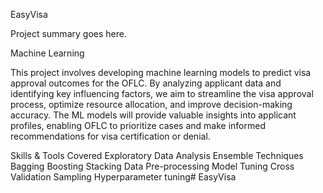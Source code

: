 EasyVisa

Project summary goes here.

 Machine Learning 

This project involves developing machine learning models to predict visa approval outcomes for the OFLC. By analyzing applicant data and identifying key influencing factors, we aim to streamline the visa approval process, optimize resource allocation, and improve decision-making accuracy. The ML models will provide valuable insights into applicant profiles, enabling OFLC to prioritize cases and make informed recommendations for visa certification or denial.



Skills & Tools Covered
Exploratory Data Analysis
Ensemble Techniques
Bagging
Boosting
Stacking
Data Pre-processing
Model Tuning
Cross Validation
Sampling
Hyperparameter tuning# EasyVisa

